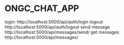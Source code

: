 # ONGC_CHAT_APP

login:
http://localhost:5000/api/auth/login
logout:
http://localhost:5000/api/auth/logout
send message
http://localhost:5000/api/messages/send/ 
get messages 
http://localhost:5000/api/messages/